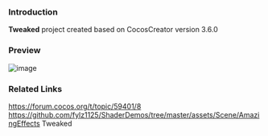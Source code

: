### Introduction
**Tweaked** project created based on CocosCreator version 3.6.0

### Preview
![image](../../../gif/202207/2022070410.gif)

### Related Links
https://forum.cocos.org/t/topic/59401/8        
https://github.com/fylz1125/ShaderDemos/tree/master/assets/Scene/AmazingEffects Tweaked